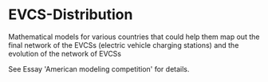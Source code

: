 # EVCS-Distribution
Mathematical models for various countries that could help them map out the final network of the EVCSs (electric vehicle charging stations) and the evolution of the network of EVCSs


See Essay 'American modeling competition' for details.
